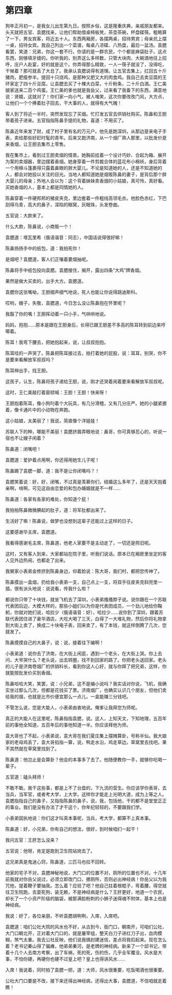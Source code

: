   

# 第四章

狗年正月初一，是我女儿出生第九日。按照乡俗，这是隆重庆典，亲戚朋友都来。头天就把五官、袁腮找来，让他们帮助借桌椅板凳，茶壶茶碗，杯盘碟筷。粗略算了一下，男女宾客，将近五十人。东西两厢房，各摆两桌，招待男宾；母亲炕上摆一桌，招待女宾。我自己列出一个菜谱，每桌八凉碟、八热盘，最后一盆汤。袁腮看罢，笑道：兄弟，你这一套不行。你请的是一群农民，个个都是麻袋肚子。这点东西，刚够填牙缝的。你听我的，别弄这么多样数，只管大块肉、大碗酒地往上招呼，庄户人赴宴，好的就是这个。你弄得那么精致，一人一筷子就没了，没得吃，干候着？那可就丢了大丑了。我承认袁腮说得有道理。让五官去集上，扛回五十斤猪肉，肥瘦参半。提回十只烧鸡，是那种又肥又大的肉食鸡。我自己去卖豆腐的王环家定了四十斤豆腐，让袁腮去买了十棵大白菜，十斤粉条，二十斤白酒。王仁美娘家送来二百个鸡蛋。王仁美的爹也就是我岳父，过来看了我备下的东西，满意地说：贤婿，这就对了！你们家一向小气，被人嗤笑，这次你要改改门风，大方点，让他们一个个捧着肚子回去，干大事的人，就得有大气魄！

客人到了将近一半时，突然发现忘了买烟。忙打发五官去供销社购买。陈鼻和王胆带着孩子进来。五官指指陈鼻手提的礼物，喜道：不用买了。

陈鼻近年来发了财，成了村子里有名的万元户。他先是跑深圳，从那边趸来电子手表，卖给那些好赶时髦的青年。后来又跑济南，从一个烟厂熟人那里，以批发价趸来香烟，让王胆去集市上零售。

我在集市上，看到过王胆卖烟的情景。她胸前挂着一个设计巧妙、合起为箱、展开为案的卖烟器，里边摆着香烟。她身穿着一件剪裁合体的蓝花布小棉袄，身后背着一个用棉斗篷裹得只露着鼻眼的胖大婴儿。不论是知道她的人，还是不知道她的人，都会对她投以关注的目光。当地人都知道她是烟贩陈鼻的妻子，是背后那个胖大婴儿的母亲；外地人会以为：这个背着妹妹卖香烟的小姑娘，真可怜，真好看。买她香烟的人，基本上都是同情她的人。

陈鼻穿着一件硬邦邦的猪皮夹克，里边套着一件粗线高领毛衣。他脸色赤红，下巴刮得乌青，高大的鼻子，深陷的眼窝，灰眼珠，头发卷曲。

五官说：大款来了。

什么大款，陈鼻说，小商贩一个！

袁腮道：塔瓦里希（俄语谐音：同志），中国话说得很好嘛！

陈鼻扬扬手中的纸包，道：我拍死你！

是烟吧？袁腮道，客人们正嚷着要烟抽呢。

陈鼻将手中纸包投向袁腮。袁腮接住，揭开，露出四条“大鸡”牌香烟。

果然是做大买卖的，出手大方。袁腮道。

袁腮你这张嘴呦，王胆细声细气地说，死人也能让你说得跳迪斯科。

哎哟，嫂子，失敬，袁腮道，今日怎么没让陈鼻抱在怀里呢？

我豁了你的嘴！王胆挥动着一只小手，气哄哄地说。

妈妈，抱抱……原本是跟在王胆身后，长得已跟王胆差不多高的陈耳转到前边来哼唧着。

陈耳！我弯下腰去，把她抱起来，说，让叔叔抱抱。

陈耳哇的一声哭了。陈鼻把陈耳接过去，拍打着她的屁股，说：耳耳，别哭，你不是要来看解放军叔叔吗？

陈耳伸出手，找王胆。

这孩子，认生，陈鼻将孩子递给王胆，说，刚才还哭着闹着要来看解放军叔叔呢。

这时，王仁美敲打着窗棂喊：王胆！王胆！快来呀！

王胆抱着陈耳，像小狗叼着个大玩具，有几分滑稽，又有几分庄严。她的小腿紧挪着，像卡通片中的小动物在奔跑。

这小姑娘，太美丽了！我说，简直像个洋娃娃！

苏联人下的种，哪能不美丽！袁腮挤眉弄眼地说：鼻哥，你可真够忍心的，听说一宿也不让嫂子闲着？

陈鼻道：闭嘴吧！

袁腮道：爱护着点用啊，你还得用她生儿子呢！

陈鼻踢了袁腮一脚，道：我不是让你闭嘴吗？！

袁腮笑着说：好，好，闭嘴，不过真是羡慕你们，结婚这么多年了，还是天天抱着亲啊，啃啊，可见这自由恋爱的和包办婚姻就是不一样……

陈鼻道：各家有各家的难处，你知道个屁！

我拍拍陈鼻微微腆起的肚子，道：将军肚都出来了。

生活好了嘛！陈鼻说，做梦也没想到这辈子还能过上这样的日子。

这要感谢华主席，袁腮道。

我看得感谢毛主席，陈鼻道，他老人家要不是主动走了，一切还是照旧呢。

这时，又有客人到来，大家都站在院子里，听我们说话。原本已在厢房里坐定的客人见外边热闹，也都走了出来。

我舅家小表弟金修挤到陈鼻身边，仰着脸说：陈大哥，我们村，都把您传神了。

陈鼻摸出一盒烟，扔给我小表弟一支，自己点上一支，将双手往皮夹克斜兜里一插，很有派头地说：说说看，传我什么啦？

都说你只带了十块钱，就坐飞机去了深圳，小表弟搔搔脖子说。说你跟在一个苏联代表团后边，大模大样的，那些小姐们以为你是代表团成员，一个劲儿地给你鞠躬，你就对她们说，哈拉少（俄语谐音：好），哈拉少……说你到了深圳，跟着苏联代表团住进了豪华酒店，大吃大喝了三天，白得了一大堆礼物，然后你将礼物拿到大街上卖了，换成二十块电子表，回来卖了，有了本钱，就这样倒腾了几次，您就发了。

陈鼻摸摸自己的大鼻子，说：说，接着往下编啊！

小表弟道：说你去了济南，在大街上闲逛，遇到一个老头，在大街上哭。你上去问，大爷哭什么？老头说，出去转圈，找不到回家的路了。你把老头送回家。老头的儿子是济南卷烟厂的供销科长，看到你这人心好，就与你拜了把兄弟，这样，你就能按批发价买到香烟。

陈鼻哈哈大笑，笑罢，说：小兄弟，这不是编小说吗？我实话对你说，飞机，我确实坐过那么几次，但都是花钱买了票。济南烟厂，也确实认识几个朋友，但他们卖给我的烟，也就是比市价便宜那么一点儿，一盒能赚三分钱吧。

不管怎么说，您是大能人，小表弟由衷地说。俺爹让我拜您为师呢。

真正的大能人在这里呢，陈鼻指指袁腮，说。这人，上知天文，下知地理，五百年前的事他全知道，五百年后的事他知道一半。你应该拜他为师。

袁大哥也了不起，小表弟说，袁大哥在我们夏庄集上摆摊算卦，号称半仙。我大娘家的老母鸡丢了，袁大哥掐指一算，说，鸭走水沿，鸡走草边，草窝里去找吧。果不其然就在草窝里找到了。

陈鼻道：他岂止是会算卦？他会的本事多了去了。他随便教你一手，就够你吃喝一辈子。

五官道：磕头拜师！

不敢不敢。我干这些事，都是上不了台盘的，下九流的营生。你应该学你表哥，去当兵，当军官，或者考大学，上大学。这样你才能走上光明大道，成为上等之人。袁腮指指自己的鼻子，又指指陈鼻的鼻子，说，我，包括他，干的都不是堂堂正正的事业。我们是没有办法了才干这个，你年纪轻轻的，不要跟我们学。

小表弟固执地说：你们这才叫真本事呢，当兵，考大学，都算不上真本事。

陈鼻道：好，小兄弟，你有自己的想法，很好，到时候咱们一起干！

我问五官：王肝怎么没来？

五官说：他呀，肯定是跑到卫生院站岗去了。

这兄弟真是鬼迷心窍，陈鼻道，三匹马也拉不回转。

他家的宅子不对，袁腮神秘地说，大门口的位置不对，厕所的位置也不对。十几年前我就对你岳父说过，必须立即改门口，挪厕所，否则必出神经病！你岳父以为我咒他，提着鞭子要抽我。怎么着？应验了吧？他自己拄着根棍子，弯着腰，得空就往卫生院跑，去耍死狗，装无赖，不是神经病是什么？王肝更好，地道一个农民，却长了一个小资产阶级的脑袋，被那满脸粉刺的小狮子迷得魂不附体，基本上也是神经病。

我说：好了，各位亲朋，不听袁腮胡咧咧，入席，入席吧。

袁腮道：咱们公社大院的风水也不好，从古到今，衙门口，朝南开，可咱们公社，大门口朝北开，正对着大门口的，就是屠宰组，整天白刀子进红刀子出，血肉模糊，煞气太重。我去公社反映，他们说我搞封建迷信，差点将我扣起来。现在怎么着？老书记秦山得了偏瘫，他弟弟秦河，是老牌的神经病。新来了一个邱书记，带着十几个人去南方考察，出了车祸，死的死，伤的伤，几乎全军覆没。风水是大事，不怕你硬，再硬你也硬不过皇上吧？皇上也得讲风水……

入席！我说着，同时拍了袁腮一把，道：大师，风水很重要，吃饭喝酒也很重要。

公社大门口要是不改，接下来还得出神经病，还得出大事，袁腮道，不信咱就走着瞧！